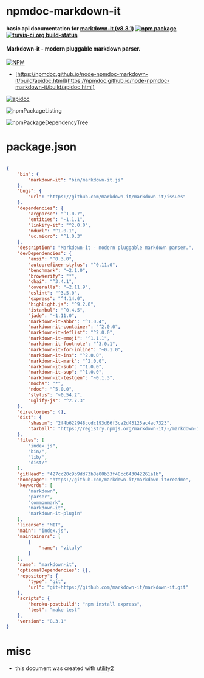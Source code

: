 # npmdoc-markdown-it

#### basic api documentation for  [markdown-it (v8.3.1)](https://github.com/markdown-it/markdown-it#readme)  [![npm package](https://img.shields.io/npm/v/npmdoc-markdown-it.svg?style=flat-square)](https://www.npmjs.org/package/npmdoc-markdown-it) [![travis-ci.org build-status](https://api.travis-ci.org/npmdoc/node-npmdoc-markdown-it.svg)](https://travis-ci.org/npmdoc/node-npmdoc-markdown-it)

#### Markdown-it - modern pluggable markdown parser.

[![NPM](https://nodei.co/npm/markdown-it.png?downloads=true&downloadRank=true&stars=true)](https://www.npmjs.com/package/markdown-it)

- [https://npmdoc.github.io/node-npmdoc-markdown-it/build/apidoc.html](https://npmdoc.github.io/node-npmdoc-markdown-it/build/apidoc.html)

[![apidoc](https://npmdoc.github.io/node-npmdoc-markdown-it/build/screenCapture.buildCi.browser.%252Ftmp%252Fbuild%252Fapidoc.html.png)](https://npmdoc.github.io/node-npmdoc-markdown-it/build/apidoc.html)

![npmPackageListing](https://npmdoc.github.io/node-npmdoc-markdown-it/build/screenCapture.npmPackageListing.svg)

![npmPackageDependencyTree](https://npmdoc.github.io/node-npmdoc-markdown-it/build/screenCapture.npmPackageDependencyTree.svg)



# package.json

```json

{
    "bin": {
        "markdown-it": "bin/markdown-it.js"
    },
    "bugs": {
        "url": "https://github.com/markdown-it/markdown-it/issues"
    },
    "dependencies": {
        "argparse": "^1.0.7",
        "entities": "~1.1.1",
        "linkify-it": "^2.0.0",
        "mdurl": "^1.0.1",
        "uc.micro": "^1.0.3"
    },
    "description": "Markdown-it - modern pluggable markdown parser.",
    "devDependencies": {
        "ansi": "^0.3.0",
        "autoprefixer-stylus": "^0.11.0",
        "benchmark": "~2.1.0",
        "browserify": "*",
        "chai": "^3.4.1",
        "coveralls": "~2.11.9",
        "eslint": "^3.5.0",
        "express": "^4.14.0",
        "highlight.js": "^9.2.0",
        "istanbul": "^0.4.5",
        "jade": "~1.11.0",
        "markdown-it-abbr": "^1.0.4",
        "markdown-it-container": "^2.0.0",
        "markdown-it-deflist": "^2.0.0",
        "markdown-it-emoji": "^1.1.1",
        "markdown-it-footnote": "^3.0.1",
        "markdown-it-for-inline": "~0.1.0",
        "markdown-it-ins": "^2.0.0",
        "markdown-it-mark": "^2.0.0",
        "markdown-it-sub": "^1.0.0",
        "markdown-it-sup": "^1.0.0",
        "markdown-it-testgen": "~0.1.3",
        "mocha": "*",
        "ndoc": "^5.0.0",
        "stylus": "~0.54.2",
        "uglify-js": "^2.7.3"
    },
    "directories": {},
    "dist": {
        "shasum": "2f4b622948ccdc193d66f3ca2d43125ac4ac7323",
        "tarball": "https://registry.npmjs.org/markdown-it/-/markdown-it-8.3.1.tgz"
    },
    "files": [
        "index.js",
        "bin/",
        "lib/",
        "dist/"
    ],
    "gitHead": "427cc20c9b9dd73b8e00b33f48cc643042261a1b",
    "homepage": "https://github.com/markdown-it/markdown-it#readme",
    "keywords": [
        "markdown",
        "parser",
        "commonmark",
        "markdown-it",
        "markdown-it-plugin"
    ],
    "license": "MIT",
    "main": "index.js",
    "maintainers": [
        {
            "name": "vitaly"
        }
    ],
    "name": "markdown-it",
    "optionalDependencies": {},
    "repository": {
        "type": "git",
        "url": "git+https://github.com/markdown-it/markdown-it.git"
    },
    "scripts": {
        "heroku-postbuild": "npm install express",
        "test": "make test"
    },
    "version": "8.3.1"
}
```



# misc
- this document was created with [utility2](https://github.com/kaizhu256/node-utility2)
